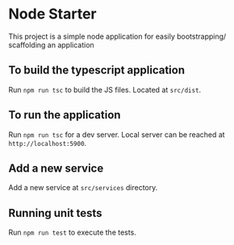 # Node Starter

This project is a simple node application for easily bootstrapping/ scaffolding an application
## To build the typescript application

Run `npm run tsc` to build the JS files. Located at `src/dist`.

## To run the application

Run `npm run tsc` for a dev server. Local server can be reached at `http://localhost:5900`.

## Add a new service

Add a new service at `src/services` directory.

## Running unit tests

Run `npm run test` to execute the tests.
